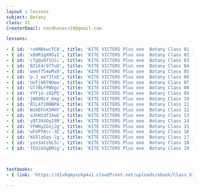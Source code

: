 ```yaml
--- 
layout : lessons 
subject: Botany
class: XI
CreaterEmail: nandhanacv10@gmail.com

lessons: 

- { id: 'rx6MAkwcTC8', title: 'KITE VICTERS Plus one  Botany Class 01 (First Bell-ഫസ്റ്റ് ബെല്‍)' }
- { id: 'x69R1gXH5yI', title: 'KITE VICTERS Plus one  Botany Class 02 (First Bell-ഫസ്റ്റ് ബെല്‍)' }
- { id: 'cTgQx8fIUic', title: 'KITE VICTERS Plus one  Botany Class 03 (First Bell-ഫസ്റ്റ് ബെല്‍)' }
- { id: 'BZiE4r97TuU', title: 'KITE VICTERS Plus one  Botany Class 04 (First Bell-ഫസ്റ്റ് ബെല്‍)' }
- { id: 'wemff54wMx0', title: 'KITE VICTERS Plus one  Botany Class 05 (First Bell-ഫസ്റ്റ് ബെല്‍)' }
- { id: 'p-J_mo73TxE', title: 'KITE VICTERS Plus one  Botany Class 06 (First Bell-ഫസ്റ്റ് ബെല്‍)' }
- { id: 'UeTjkR7NOew', title: 'KITE VICTERS Plus one  Botany Class 07 (First Bell-ഫസ്റ്റ് ബെല്‍)' }
- { id: 'GT7BLFPWkgc', title: 'KITE VICTERS Plus one  Botany Class 08 (First Bell-ഫസ്റ്റ് ബെല്‍)' }
- { id: 'YYTjo-iO1PE', title: 'KITE VICTERS Plus one  Botany Class 09 (First Bell-ഫസ്റ്റ് ബെല്‍)' }
- { id: 'jWQO8LV_6mg', title: 'KITE VICTERS Plus one  Botany Class 10 (First Bell-ഫസ്റ്റ് ബെല്‍)' }
- { id: 'RlL4TzBNBPA', title: 'KITE VICTERS Plus one  Botany Class 11 (First Bell-ഫസ്റ്റ് ബെല്‍)' }
- { id: 'WzbEFnX5RHY', title: 'KITE VICTERS Plus one  Botany Class 12 (First Bell-ഫസ്റ്റ് ബെല്‍)' }
- { id: 'aJhNtdfIAok', title: 'KITE VICTERS Plus one  Botany Class 13 (First Bell-ഫസ്റ്റ് ബെല്‍)' }
- { id: 'yQT393Oy25M', title: 'KITE VICTERS Plus one  Botany Class 14 (First Bell-ഫസ്റ്റ് ബെല്‍)' }
- { id: 'YFWNyZGsjJg', title: 'KITE VICTERS Plus one  Botany Class 15 (First Bell-ഫസ്റ്റ് ബെല്‍)' }
- { id: 'wFUPfAcc-3E', title: 'KITE VICTERS Plus one  Botany Class 16 (First Bell-ഫസ്റ്റ് ബെല്‍)' }
- { id: 'KG5lzGqs-lg', title: 'KITE VICTERS Plus one  Botany Class 17 (First Bell-ഫസ്റ്റ് ബെല്‍)' }
- { id: 'yzn3atzhL5c', title: 'KITE VICTERS Plus one  Botany Class 18 (First Bell-ഫസ്റ്റ് ബെല്‍)' }
- { id: 'fEU2d3gDMig', title: 'KITE VICTERS Plus one  Botany Class 19 (First Bell-ഫസ്റ്റ് ബെല്‍)' }



textbooks:
- { link: 'https://d1v6qmyxzkp4v1.cloudfront.net/uploads/ebook/Class_XI/Biology/Biology.pdf', title: 'Botany Part -1' , medium: 'English' }

---
```

